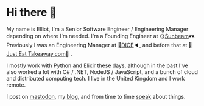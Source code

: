 # Hi there :wave:

My name is Elliot, I'm a Senior Software Engineer / Engineering Manager depending on where I'm needed. I'm a Founding Engineer at 🌞[Sunbeam](https://sunbeam.cx)🕶️. Previously I was an Engineering Manager at 🎵[DICE](https://dice.fm)🔈, and before that at 🍔[Just Eat Takeaway.com](https://www.justeattakeaway.com/)🥘 .

I mostly work with Python and Elixir these days, although in the past I've also worked a lot with C# / .NET, NodeJS / JavaScript, and a bunch of cloud and distributed computing tech. I live in the United Kingdom and I work remote.

I post on [mastodon](https://fosstodon.org/@elliotblackburn), my [blog](https://www.elliotblackburn.com), and from time to time [speak](https://speakerdeck.com/bluehatbrit) about things.
